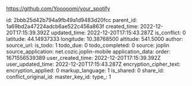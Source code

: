 https://github.com/Yooooomi/your_spotify

id: 2bbb25d42b794a9fb49a1d9483d20fcc
parent_id: 1a69bd2a47224adcb6ae522c456a863f
created_time: 2022-12-20T17:15:39.392Z
updated_time: 2022-12-20T17:15:43.287Z
is_conflict: 0
latitude: 44.14937333
longitude: 10.38768500
altitude: 541.5000
author: 
source_url: 
is_todo: 1
todo_due: 0
todo_completed: 0
source: joplin
source_application: net.cozic.joplin-mobile
application_data: 
order: 1671556539389
user_created_time: 2022-12-20T17:15:39.392Z
user_updated_time: 2022-12-20T17:15:43.287Z
encryption_cipher_text: 
encryption_applied: 0
markup_language: 1
is_shared: 0
share_id: 
conflict_original_id: 
master_key_id: 
type_: 1